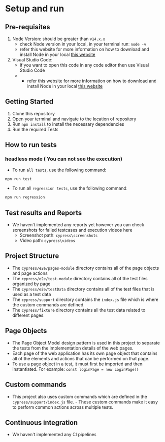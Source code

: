 # Setup and run

## Pre-requisites

1. Node Version: should be greater than `v14.x.x`
   - check Node version in your local, in your terminal run: `node -v`
   - refer this website for more information on how to download and install Node in your local [this website](https://nodejs.org/en/download/)
2. Visual Studio Code:
   - if you want to open this code in any code editor then use Visual Studio Code
   - - refer this website for more information on how to download and install Node in your local [this website](https://code.visualstudio.com/download)

## Getting Started

1. Clone this repository
2. Open your terminal and navigate to the location of repository
3. Run `npm install` to install the necessary dependencies
4. Run the required Tests

## How to run tests

### headless mode ( You can not see the execution)

- To run `all tests`, use the following command:

```sh
npm run test
```
- To run all `regression tests`, use the following command:

```sh
npm run regression
```

## Test results and Reports

- We haven't implemented any reports yet however you can check screenshots for failed testcases and execution videos here
  - Screenshot path: `cypress\screenshots`
  - Video path: `cypress\videos`

## Project Structure

- The `cypress/e2e/pages-module` directory contains all of the page objects and page actions
- The `cypress/e2e/test-module` directory contains all of the test files organized by page
- The `cypress/e2e/testData` directory contains all of the test files that is used as a test data
- The `cypress/support` directory contains the `index.js` file which is where the custom commands are defined.
- The `cypress/fixture` directory contains all the test data related to different pages

## Page Objects

- The Page Object Model design pattern is used in this project to separate the tests from the implementation details of the web pages.
- Each page of the web application has its own page object that contains all of the elements and actions that can be performed on that page.
- To use a page object in a test, it must first be imported and then instantiated. For example:
  `const loginPage = new LoginPage()`

## Custom commands

- This project also uses custom commands which are defined in the `cypress/support/index.js` file. - These custom commands make it easy to perform common actions across multiple tests.

## Continuous integration

- We haven't implemented any CI pipelines

